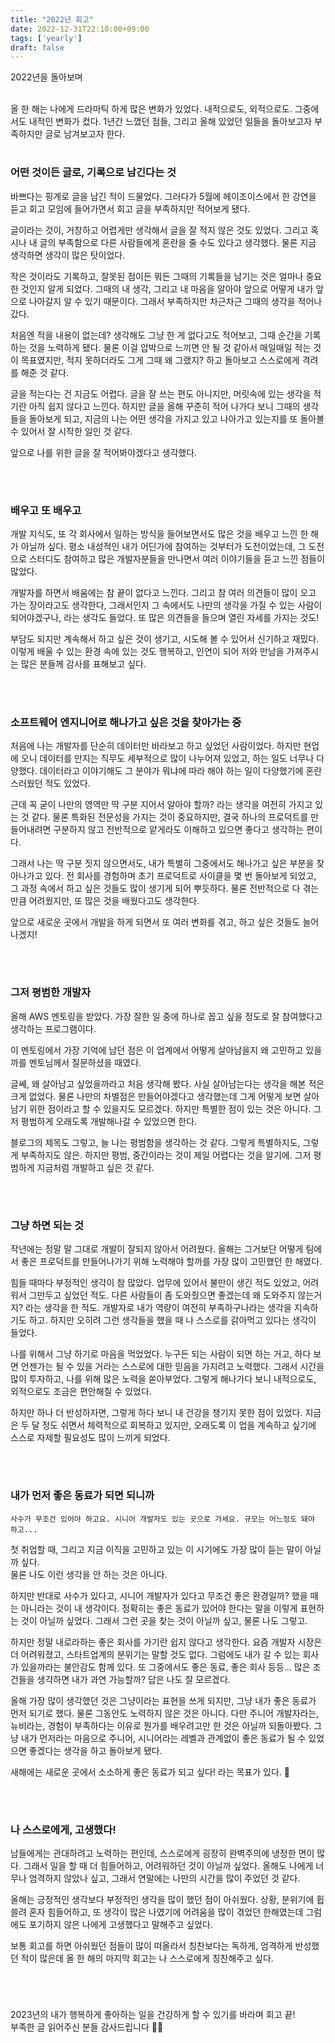 ```yaml
---
title: "2022년 회고"
date: 2022-12-31T22:10:00+09:00
tags: ['yearly']
draft: false
---
```

2022년을 돌아보며
<!--more--> 

<br>
올 한 해는 나에게 드라마틱 하게 많은 변화가 있었다. 내적으로도, 외적으로도.
그중에서도 내적인 변화가 컸다. 1년간 느꼈던 점들, 그리고 올해 있었던 일들을 돌아보고자 부족하지만 글로 남겨보고자 한다.

<br>

#
### 어떤 것이든 글로, 기록으로 남긴다는 것
바쁘다는 핑계로 글을 남긴 적이 드물었다. 
그러다가 5월에 헤이조이스에서 한 강연을 듣고 회고 모임에 들어가면서 회고 글을 부족하지만 적어보게 됐다.  


글이라는 것이, 거창하고 어렵게만 생각해서 글을 잘 적지 않은 것도 있었다.
그리고 혹시나 내 글의 부족함으로 다른 사람들에게 혼란을 줄 수도 있다고 생각했다.
물론 지금 생각하면 생각이 많은 탓이었다. 

작은 것이라도 기록하고, 잘못된 점이든 뭐든 그때의 기록들을 남기는 것은 얼마나 중요한 것인지 알게 되었다.
그때의 내 생각, 그리고 내 마음을 알아야 앞으로 어떻게 내가 앞으로 나아갈지 알 수 있기 때문이다.
그래서 부족하지만 차근차근 그때의 생각을 적어나갔다.

처음엔 적을 내용이 없는데? 생각해도 그냥 한 게 없다고도 적어보고, 그때 순간을 기록하는 것을 노력하게 됐다.
물론 이걸 압박으로 느끼면 안 될 것 같아서 매일매일 적는 것이 목표였지만, 적지 못하더라도 그게 그때 왜 그랬지? 하고 돌아보고 스스로에게 격려를 해준 것 같다.

글을 적는다는 건 지금도 어렵다. 글을 잘 쓰는 편도 아니지만, 머릿속에 있는 생각을 적기란 아직 쉽지 않다고 느낀다.
하지만 글을 올해 꾸준히 적어 나가다 보니 그때의 생각들을 돌아보게 되고, 
지금의 나는 어떤 생각을 가지고 있고 나아가고 있는지를 또 돌아볼 수 있어서 잘 시작한 일인 것 같다.

앞으로 나를 위한 글을 잘 적어봐야겠다고 생각했다.


<br>


#
### 배우고 또 배우고
개발 지식도, 또 각 회사에서 일하는 방식을 들어보면서도 많은 것을 배우고 느낀 한 해가 아닐까 싶다.
평소 내성적인 내가 어딘가에 참여하는 것부터가 도전이었는데, 그 도전으로 스터디도 참여하고 많은 개발자분들을 만나면서 여러 이야기들을 듣고 느낀 점들이 많았다.

개발자를 하면서 배움에는 참 끝이 없다고 느낀다.
그리고 참 여러 의견들이 많이 오고 가는 장이라고도 생각한다,
그래서인지 그 속에서도 나만의 생각을 가질 수 있는 사람이 되어야겠구나, 라는 생각도 들었다.
또 많은 의견들을 들으며 열린 자세를 가지는 것도!

부담도 되지만 계속해서 하고 싶은 것이 생기고, 시도해 볼 수 있어서 신기하고 재밌다.
이렇게 배울 수 있는 환경 속에 있는 것도 행복하고, 인연이 되어 저와 만남을 가져주시는 많은 분들께 감사를 표해보고 싶다.


<br>


#
### 소프트웨어 엔지니어로 해나가고 싶은 것을 찾아가는 중
처음에 나는 개발자를 단순히 데이터만 바라보고 하고 싶었던 사람이었다.
하지만 현업에 오니 데이터를 만지는 직무도 세부적으로 많이 나누어져 있었고, 하는 일도 너무나 다양했다.
데이터라고 이야기해도 그 분야가 뭐냐에 따라 해야 하는 일이 다양했기에 혼란스러웠던 적도 있었다.

근데 꼭 굳이 나만의 영역만 딱 구분 지어서 알아야 할까? 라는 생각을 여전히 가지고 있는 것 같다.
물론 특화된 전문성을 가지는 것이 중요하지만, 결국 하나의 프로덕트를 만들어내려면 구분하지 않고 전반적으로 얕게라도 이해하고 있으면 좋다고 생각하는 편이다.

그래서 나는 딱 구분 짓지 않으면서도, 내가 특별히 그중에서도 해나가고 싶은 부분을 찾아나가고 있다. 
전 회사를 경험하며 초기 프로덕트로 사이클을 몇 번 돌아보게 되었고, 그 과정 속에서 하고 싶은 것들도 많이 생기게 되어 뿌듯하다.
물론 전반적으로 다 겪는 만큼 어려웠지만, 또 많은 것을 배웠다고도 생각한다.

앞으로 새로운 곳에서 개발을 하게 되면서 또 여러 변화를 겪고, 하고 싶은 것들도 늘어나겠지!


<br>


#
### 그저 평범한 개발자
올해 AWS 멘토링을 받았다. 
가장 잘한 일 중에 하나로 꼽고 싶을 정도로 잘 참여했다고 생각하는 프로그램이다.

이 멘토링에서 가장 기억에 남던 점은 이 업계에서 어떻게 살아남을지 왜 고민하고 있을까를 멘토님께서 질문하셨을 때였다.

글쎄, 왜 살아남고 싶었을까라고 처음 생각해 봤다.
사실 살아남는다는 생각을 해본 적은 크게 없었다. 
물론 나만의 차별점은 만들어야겠다고 생각했는데 그게 어떻게 보면 살아남기 위한 점이라고 할 수 있을지도 모르겠다.
하지만 특별한 점이 있는 것은 아니다. 그저 평범하게 오래도록 개발해나갈 수 있었으면 한다.

블로그의 제목도 그렇고, 늘 나는 평범함을 생각하는 것 같다. 
그렇게 특별하지도, 그렇게 부족하지도 않은.
하지만 평범, 중간이라는 것이 제일 어렵다는 것을 알기에. 
그저 평범하게 지금처럼 개발하고 싶은 것 같다.


<br>


#
### 그냥 하면 되는 것
작년에는 정말 말 그대로 개발이 잘되지 않아서 어려웠다. 
올해는 그거보단 어떻게 팀에서 좋은 프로덕트를 만들어나가기 위해 노력해야 할까를 가장 많이 고민했던 한 해였다.

힘들 때마다 부정적인 생각이 참 많았다.
업무에 있어서 불만이 생긴 적도 있었고, 어려워서 그만두고 싶었던 적도. 
다른 사람들이 좀 도와줬으면 좋겠는데 왜 도와주지 않는거지? 라는 생각을 한 적도.
개발자로 내가 역량이 여전히 부족하구나라는 생각을 지속하기도 하고.
하지만 오히려 그런 생각들을 했을 때 나 스스로를 갉아먹고 있다는 생각이 들었다.

나를 위해서 그냥 하기로 마음을 먹었었다. 
누구든 되는 사람이 되면 하는 거고, 하다 보면 언젠가는 될 수 있을 거라는 스스로에 대한 믿음을 가지려고 노력했다.
그래서 시간을 많이 투자하고, 나를 위해 많은 노력을 쏟아부었다.
그렇게 해나가다 보니 내적으로도, 외적으로도 조금은 편안해질 수 있었다.

하지만 하나 더 반성하자면, 그렇게 하다 보니 내 건강을 챙기지 못한 점이 있었다.
지금은 두 달 정도 쉬면서 체력적으로 회복하고 있지만, 오래도록 이 업을 계속하고 싶기에 스스로 자제할 필요성도 많이 느끼게 되었다.

<br>

#
### 내가 먼저 좋은 동료가 되면 되니까
```사수가 무조건 있어야 하고요. 시니어 개발자도 있는 곳으로 가세요. 규모는 어느정도 돼야 하고...```

첫 취업할 때, 그리고 지금 이직을 고민하고 있는 이 시기에도 가장 많이 듣는 말이 아닐까 싶다.  
물론 나도 이런 생각을 안 하는 것은 아니다.

하지만 반대로 사수가 있다고, 시니어 개발자가 있다고 무조건 좋은 환경일까? 했을 때는 아니라는 것이 내 생각이다.
정확히는 좋은 동료가 있어야 한다는 말을 이렇게 표현하는 것이 아닐까 싶었다.
그래서 그런 곳을 찾는 것이 아닐까 싶고, 물론 나도 그렇고.

하지만 정말 내로라하는 좋은 회사를 가기란 쉽지 않다고 생각한다.
요즘 개발자 시장은 더 어려워졌고, 스타트업계의 분위기는 말할 것도 없다. 
그럼에도 내가 갈 수 있는 회사가 있을까라는 불안감도 함께 있다.
또 그중에서도 좋은 동료, 좋은 회사 등등... 많은 조건들을 생각하면 내가 과연 가능할까? 답은 나도 잘 모르겠다.

올해 가장 많이 생각했던 것은 그냥이라는 표현을 쓰게 되지만, 그냥 내가 좋은 동료가 먼저 되기로 했다.
물론 그동안도 노력하지 않은 것은 아니다. 
다만 주니어 개발자라는, 뉴비라는, 경험이 부족하다는 이유로 뭔가를 배우려고만 한 것은 아닐까 되돌아봤다.
그냥 내가 먼저라는 마음으로 주니어, 시니어라는 레벨과 관계없이 좋은 동료가 될 수 있었으면 좋겠다는 생각을 하고 돌아보게 됐다.

새해에는 새로운 곳에서 소소하게 좋은 동료가 되고 싶다! 라는 목표가 있다. 🙂

<br>

#
### 나 스스로에게, 고생했다!
남들에게는 관대하려고 노력하는 편인데, 스스로에게 굉장히 완벽주의에 냉정한 면이 많다.
그래서 일을 할 때 더 힘들어하고, 어려워하던 것이 아닐까 싶었다.
올해도 나에게 너무나 엄격하지 않았나 싶고, 그래서 연말에는 나만의 시간을 많이 주었던 것 같다.

올해는 긍정적인 생각보다 부정적인 생각을 많이 했던 점이 아쉬웠다.
상황, 분위기에 휩쓸려 혼자 힘들어하고, 또 생각이 많은 나였기에 어려움을 많이 겪었던 한해였는데 그럼에도 포기하지 않은 나에게 고생했다고 말해주고 싶었다.

보통 회고를 하면 아쉬웠던 점들이 많이 떠올라서 칭찬보다는 독하게, 엄격하게 반성했던 적이 많은데 올 한 해의 마지막 회고는 나 스스로에게 칭찬해주고 싶다.

<br>

#
2023년의 내가 행복하게 좋아하는 일을 건강하게 할 수 있기를 바라며 회고 끝!  
부족한 글 읽어주신 분들 감사드립니다 🙏🏻